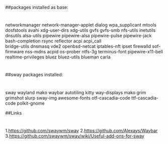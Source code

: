 ##packages installed as base:
#
networkmanager 
network-manager-applet 
dialog 
wpa_supplicant 
mtools 
dosfstools 
avahi 
xdg-user-dirs 
xdg-utils 
gvfs 
gvfs-smb 
nfs-utils 
inetutils 
dnsutils 
alsa-utils 
pipewire 
pipewire-alsa 
pipewire-pulse 
pipewire-jack 
bash-completion 
rsync 
reflector 
acpi 
acpi_call  
bridge-utils 
dnsmasq 
vde2 
openbsd-netcat 
iptables-nft 
ipset 
firewalld 
sof-firmware 
nss-mdns 
acpid 
os-prober 
ntfs-3g 
terminus-font
pipewire-x11-bell 
realtime-privileges 
bluez 
bluez-utils 
blueman
carla
#
##sway packages installed:
#
sway
wayland
mako
waybar
autotiling
kitty
way-displays
mako
grim
grimshot
slurp
sway-img
awesome-fonts
otf-cascadia-code
ttf-cascadia-code 
polkit-gnome

##Links
#
1.https://github.com/swaywm/sway
2.https://github.com/Alexays/Waybar
3.https://github.com/swaywm/sway/wiki/Useful-add-ons-for-sway
